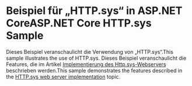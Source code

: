 # <a name="aspnet-core-httpsys-sample"></a><span data-ttu-id="02bfa-101">Beispiel für „HTTP.sys“ in ASP.NET Core</span><span class="sxs-lookup"><span data-stu-id="02bfa-101">ASP.NET Core HTTP.sys Sample</span></span>

<span data-ttu-id="02bfa-102">Dieses Beispiel veranschaulicht die Verwendung von „HTTP.sys“.</span><span class="sxs-lookup"><span data-stu-id="02bfa-102">This sample illustrates the use of HTTP.sys.</span></span> <span data-ttu-id="02bfa-103">Dieses Beispiel veranschaulicht die Features, die im Artikel [Implementierung des Http.sys-Webservers](https://docs.microsoft.com/aspnet/core/fundamentals/servers/httpsys) beschrieben werden.</span><span class="sxs-lookup"><span data-stu-id="02bfa-103">This sample demonstrates the features described in the [HTTP.sys web server implementation](https://docs.microsoft.com/aspnet/core/fundamentals/servers/httpsys) topic.</span></span>
